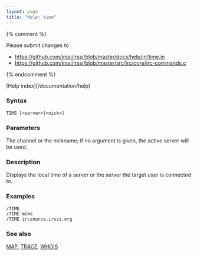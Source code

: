 ```yaml
---
layout: page
title: "Help: time"
---
```


{% comment %}

Please submit changes to
- https://github.com/irssi/irssi/blob/master/docs/help/in/time.in
- https://github.com/irssi/irssi/blob/master/src/irc/core/irc-commands.c


{% endcomment %}
<nav markdown="1">
[Help index](/documentation/help)
</nav>

### Syntax ###

<div class="highlight irssisyntax"><pre style="\-\-cmdlen:4ch"><code><span class="synB">TIME</span> <span class="syn10">[<span class="syn09">&lt;server></span>|<span class="syn09">&lt;nick></span>]</span></code></pre></div>



### Parameters ###

The channel or the nickname; if no argument is given, the active server
will be used.

### Description ###

Displays the local time of a server or the server the target user is
connected to.

### Examples ###

    /TIME
    /TIME mike
    /TIME ircsource.irssi.org

### See also ###
[MAP](/documentation/help/map), [TRACE](/documentation/help/trace), [WHOIS](/documentation/help/whois)

